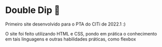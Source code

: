 # Double Dip 🍨

Primeiro site desenvolvido para o PTA do CITi de 2022.1 :)

O site foi feito utilizando HTML e CSS, pondo em prática o conhecimento em tais linguagens e outras habilidades práticas, como flexbox
